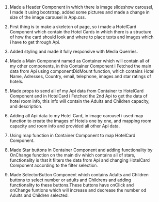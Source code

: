 <!-- HOW I BUILD IT, THE FOLLOWING STEPS ARE: -->

1. Made a Header Component in which there is image slideshow carousel, I made it using bootstrap, added some pictures and made a change in size of the image carousel in App.css.

2. First thing is to make a skeleton of page, so i made a HotelCard Component which contain the Hotel Cards in which there is a structure of how the card should look and where to place texts and images which i have to get through Api.

3. Added styling and made it fully responsive with Media Querries.

4. Made a Main Component named as Container which will contain all of my other components, in this Container Component i Fetched the main data from Api using componentDidMount function, which contains Hotel Name, Adresses, Country, email, telephone, images and star ratings of hotels.

5. Made props to send all of my Api data from Container to HotelCard Component and in HotelCard i Fetched the 2nd Api to get the data of hotel room info, this info will contain the Adults and Children capacity, and description.

6. Adding all Api data to my Hotel Card, in image carousel i used map function to create the images of Hotels one by one, and mapping room capacity and room info and provided all other Api data.

7. Using map function in Container Component to map HotelCard Component.

8. Made Star buttons in Container Component and adding functionality by OnChange function on the main div which contains all of stars, functionality is that it filters the data from Api and changing HotelCard Component according to the filter selection.

9. Made SelectorButton Component which contains Adults and Children buttons to select number or adults and Childrens and adding functionality to these buttons.These buttons have onClick and onChange funtions which will increase and decrease the number od Adults and Children selected.